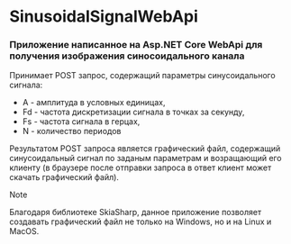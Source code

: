 # SinusoidalSignalWebApi

### Приложение написанное на Asp.NET Core WebApi для получения изображения синосоидального канала

Принимает POST запрос, содержащий параметры синусоидального сигнала:
* А - амплитуда в условных единицах,
* Fd - частота дискретизации сигнала в точках за секунду, 
* Fs - частота сигнала в герцах, 
* N - количество периодов

Результатом POST запроса является графический файл, содержащий синусоидальный сигнал по заданым параметрам и возращающий его клиенту 
(в браузере после отправки запроса в ответ клиент может скачать графический файл).

> [!NOTE]
> Благодаря библиотеке SkiaSharp, данное приложение позволяет создавать графический файл не только на Windows, но и на Linux и MacOS.

